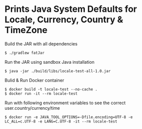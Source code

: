# Prints Java System Defaults for Locale, Currency, Country & TimeZone 

Build the JAR with all dependencies
```console
$ ./gradlew fatJar
```
Run the JAR using sandbox Java installation
```console
$ java -jar ./build/libs/locale-test-all-1.0.jar
```
Bulid & Run Docker container
```console
$ docker build -t locale-test --no-cache .
$ docker run -it --rm locale-test
```
Run with following environment variables to see the correct user.country/currency/time
```console
$ docker run -e JAVA_TOOL_OPTIONS=-Dfile.encoding=UTF-8 -e LC_ALL=c.UTF-8 -e LANG=C.UTF-8 -it --rm locale-test
```